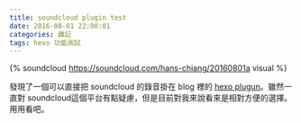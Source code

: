 ```yaml
---
title: soundcloud plugin test
date: 2016-08-01 22:00:01
categories: 雜記
tags: hexo 功能測試
---
```


{% soundcloud https://soundcloud.com/hans-chiang/20160801a visual %}


發現了一個可以直接把 soundcloud 的錄音掛在 blog 裡的 [hexo plugun](https://github.com/andrewboni/hexo-soundcloud)。雖然一直對 soundcloud這個平台有點疑慮，但是目前對我來說看來是相對方便的選擇。用用看吧。
